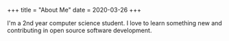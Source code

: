 +++
title = "About Me"
date =  2020-03-26
+++

I'm a 2nd year computer science student. I love to learn something new and contributing in open source software development.
